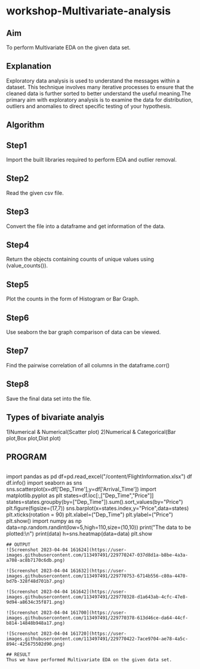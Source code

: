 # workshop-Multivariate-analysis
## Aim
To perform Multivariate EDA on the given data set.

## Explanation
Exploratory data analysis is used to understand the messages within a dataset. This technique involves many iterative processes to ensure that the cleaned data is further sorted to better understand the useful meaning.The primary aim with exploratory analysis is to examine the data for distribution, outliers and anomalies to direct specific testing of your hypothesis.

## Algorithm
## Step1
Import the built libraries required to perform EDA and outlier removal.

## Step2
Read the given csv file.

## Step3
Convert the file into a dataframe and get information of the data.

## Step4
Return the objects containing counts of unique values using (value_counts()).

## Step5
Plot the counts in the form of Histogram or Bar Graph.

## Step6
Use seaborn the bar graph comparison of data can be viewed.

## Step7
Find the pairwise correlation of all columns in the dataframe.corr()

## Step8
Save the final data set into the file.

## Types of bivariate analyis
1)Numerical & Numerical(Scatter plot)
2)Numerical & Categorical(Bar plot,Box plot,Dist plot)
## PROGRAM
```
```
import pandas as pd
df=pd.read_excel("/content/FlightInformation.xlsx")
df
df.info()
import seaborn as sns
sns.scatterplot(x=df['Dep_Time'],y=df['Arrival_Time'])
import matplotlib.pyplot as plt
states=df.loc[:,["Dep_Time","Price"]]
states=states.groupby(by=["Dep_Time"]).sum().sort_values(by="Price")
plt.figure(figsize=(17,7))
sns.barplot(x=states.index,y="Price",data=states)
plt.xticks(rotation = 90)
plt.xlabel=("Dep_Time")
plt.ylabel=("Price")
plt.show()
import numpy as np
data=np.random.randint(low=5,high=110,size=(10,10))
print("The data to be plotted:\n")
print(data)
h=sns.heatmap(data=data)
plt.show
```
## OUTPUT
![Screenshot 2023-04-04 161624](https://user-images.githubusercontent.com/113497491/229770247-037d8d1a-b8be-4a3a-a708-ac8b7170c6db.png)

![Screenshot 2023-04-04 161632](https://user-images.githubusercontent.com/113497491/229770753-6714b556-c80a-4470-bd7b-328f48d701b7.png)

![Screenshot 2023-04-04 161642](https://user-images.githubusercontent.com/113497491/229770328-d1a643ab-4cfc-47e8-9d94-a8634c35f871.png)

![Screenshot 2023-04-04 161700](https://user-images.githubusercontent.com/113497491/229770378-613d46ce-da64-44cf-b814-14848b948a17.png)

![Screenshot 2023-04-04 161720](https://user-images.githubusercontent.com/113497491/229770422-7ace9704-ae78-4a5c-894c-425675502d90.png)

## RESULT
Thus we have performed Multivariate EDA on the given data set.
